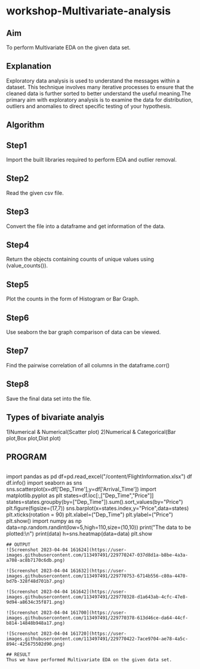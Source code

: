 # workshop-Multivariate-analysis
## Aim
To perform Multivariate EDA on the given data set.

## Explanation
Exploratory data analysis is used to understand the messages within a dataset. This technique involves many iterative processes to ensure that the cleaned data is further sorted to better understand the useful meaning.The primary aim with exploratory analysis is to examine the data for distribution, outliers and anomalies to direct specific testing of your hypothesis.

## Algorithm
## Step1
Import the built libraries required to perform EDA and outlier removal.

## Step2
Read the given csv file.

## Step3
Convert the file into a dataframe and get information of the data.

## Step4
Return the objects containing counts of unique values using (value_counts()).

## Step5
Plot the counts in the form of Histogram or Bar Graph.

## Step6
Use seaborn the bar graph comparison of data can be viewed.

## Step7
Find the pairwise correlation of all columns in the dataframe.corr()

## Step8
Save the final data set into the file.

## Types of bivariate analyis
1)Numerical & Numerical(Scatter plot)
2)Numerical & Categorical(Bar plot,Box plot,Dist plot)
## PROGRAM
```
```
import pandas as pd
df=pd.read_excel("/content/FlightInformation.xlsx")
df
df.info()
import seaborn as sns
sns.scatterplot(x=df['Dep_Time'],y=df['Arrival_Time'])
import matplotlib.pyplot as plt
states=df.loc[:,["Dep_Time","Price"]]
states=states.groupby(by=["Dep_Time"]).sum().sort_values(by="Price")
plt.figure(figsize=(17,7))
sns.barplot(x=states.index,y="Price",data=states)
plt.xticks(rotation = 90)
plt.xlabel=("Dep_Time")
plt.ylabel=("Price")
plt.show()
import numpy as np
data=np.random.randint(low=5,high=110,size=(10,10))
print("The data to be plotted:\n")
print(data)
h=sns.heatmap(data=data)
plt.show
```
## OUTPUT
![Screenshot 2023-04-04 161624](https://user-images.githubusercontent.com/113497491/229770247-037d8d1a-b8be-4a3a-a708-ac8b7170c6db.png)

![Screenshot 2023-04-04 161632](https://user-images.githubusercontent.com/113497491/229770753-6714b556-c80a-4470-bd7b-328f48d701b7.png)

![Screenshot 2023-04-04 161642](https://user-images.githubusercontent.com/113497491/229770328-d1a643ab-4cfc-47e8-9d94-a8634c35f871.png)

![Screenshot 2023-04-04 161700](https://user-images.githubusercontent.com/113497491/229770378-613d46ce-da64-44cf-b814-14848b948a17.png)

![Screenshot 2023-04-04 161720](https://user-images.githubusercontent.com/113497491/229770422-7ace9704-ae78-4a5c-894c-425675502d90.png)

## RESULT
Thus we have performed Multivariate EDA on the given data set.
